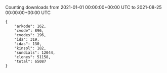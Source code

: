 
Counting downloads from 2021-01-01 00:00:00+00:00 UTC to 2021-08-25 00:00:00+00:00 UTC

```
{
    "arkode": 162,
    "cvode": 896,
    "cvodes": 196,
    "ida": 319,
    "idas": 130,
    "kinsol": 182,
    "sundials": 12044,
    "clones": 51158,
    "total": 65087
}
```
